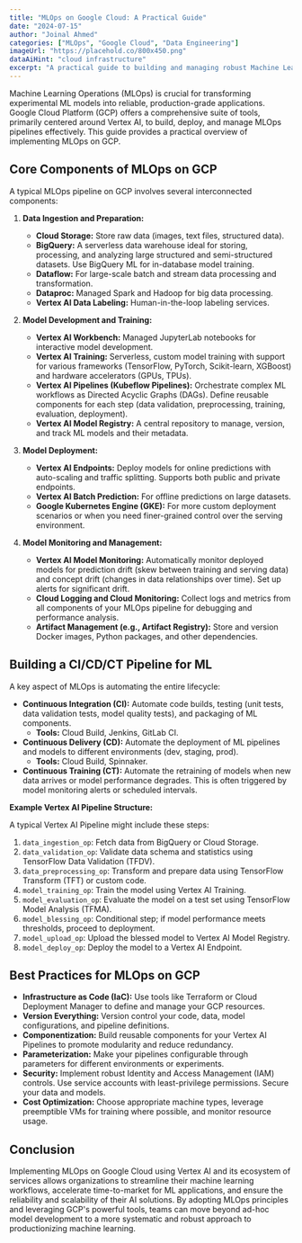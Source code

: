 ```yaml
---
title: "MLOps on Google Cloud: A Practical Guide"
date: "2024-07-15"
author: "Joinal Ahmed"
categories: ["MLOps", "Google Cloud", "Data Engineering"]
imageUrl: "https://placehold.co/800x450.png"
dataAiHint: "cloud infrastructure"
excerpt: "A practical guide to building and managing robust Machine Learning Operations (MLOps) pipelines on Google Cloud Platform using Vertex AI and other key services."
---
```


Machine Learning Operations (MLOps) is crucial for transforming experimental ML models into reliable, production-grade applications. Google Cloud Platform (GCP) offers a comprehensive suite of tools, primarily centered around Vertex AI, to build, deploy, and manage MLOps pipelines effectively. This guide provides a practical overview of implementing MLOps on GCP.

## Core Components of MLOps on GCP

A typical MLOps pipeline on GCP involves several interconnected components:

1.  **Data Ingestion and Preparation:**
    *   **Cloud Storage:** Store raw data (images, text files, structured data).
    *   **BigQuery:** A serverless data warehouse ideal for storing, processing, and analyzing large structured and semi-structured datasets. Use BigQuery ML for in-database model training.
    *   **Dataflow:** For large-scale batch and stream data processing and transformation.
    *   **Dataproc:** Managed Spark and Hadoop for big data processing.
    *   **Vertex AI Data Labeling:** Human-in-the-loop labeling services.

2.  **Model Development and Training:**
    *   **Vertex AI Workbench:** Managed JupyterLab notebooks for interactive model development.
    *   **Vertex AI Training:** Serverless, custom model training with support for various frameworks (TensorFlow, PyTorch, Scikit-learn, XGBoost) and hardware accelerators (GPUs, TPUs).
    *   **Vertex AI Pipelines (Kubeflow Pipelines):** Orchestrate complex ML workflows as Directed Acyclic Graphs (DAGs). Define reusable components for each step (data validation, preprocessing, training, evaluation, deployment).
    *   **Vertex AI Model Registry:** A central repository to manage, version, and track ML models and their metadata.

3.  **Model Deployment:**
    *   **Vertex AI Endpoints:** Deploy models for online predictions with auto-scaling and traffic splitting. Supports both public and private endpoints.
    *   **Vertex AI Batch Prediction:** For offline predictions on large datasets.
    *   **Google Kubernetes Engine (GKE):** For more custom deployment scenarios or when you need finer-grained control over the serving environment.

4.  **Model Monitoring and Management:**
    *   **Vertex AI Model Monitoring:** Automatically monitor deployed models for prediction drift (skew between training and serving data) and concept drift (changes in data relationships over time). Set up alerts for significant drift.
    *   **Cloud Logging and Cloud Monitoring:** Collect logs and metrics from all components of your MLOps pipeline for debugging and performance analysis.
    *   **Artifact Management (e.g., Artifact Registry):** Store and version Docker images, Python packages, and other dependencies.

## Building a CI/CD/CT Pipeline for ML

A key aspect of MLOps is automating the entire lifecycle:
*   **Continuous Integration (CI):** Automate code builds, testing (unit tests, data validation tests, model quality tests), and packaging of ML components.
    *   **Tools:** Cloud Build, Jenkins, GitLab CI.
*   **Continuous Delivery (CD):** Automate the deployment of ML pipelines and models to different environments (dev, staging, prod).
    *   **Tools:** Cloud Build, Spinnaker.
*   **Continuous Training (CT):** Automate the retraining of models when new data arrives or model performance degrades. This is often triggered by model monitoring alerts or scheduled intervals.

**Example Vertex AI Pipeline Structure:**

A typical Vertex AI Pipeline might include these steps:
1.  `data_ingestion_op`: Fetch data from BigQuery or Cloud Storage.
2.  `data_validation_op`: Validate data schema and statistics using TensorFlow Data Validation (TFDV).
3.  `data_preprocessing_op`: Transform and prepare data using TensorFlow Transform (TFT) or custom code.
4.  `model_training_op`: Train the model using Vertex AI Training.
5.  `model_evaluation_op`: Evaluate the model on a test set using TensorFlow Model Analysis (TFMA).
6.  `model_blessing_op`: Conditional step; if model performance meets thresholds, proceed to deployment.
7.  `model_upload_op`: Upload the blessed model to Vertex AI Model Registry.
8.  `model_deploy_op`: Deploy the model to a Vertex AI Endpoint.

## Best Practices for MLOps on GCP

*   **Infrastructure as Code (IaC):** Use tools like Terraform or Cloud Deployment Manager to define and manage your GCP resources.
*   **Version Everything:** Version control your code, data, model configurations, and pipeline definitions.
*   **Componentization:** Build reusable components for your Vertex AI Pipelines to promote modularity and reduce redundancy.
*   **Parameterization:** Make your pipelines configurable through parameters for different environments or experiments.
*   **Security:** Implement robust Identity and Access Management (IAM) controls. Use service accounts with least-privilege permissions. Secure your data and models.
*   **Cost Optimization:** Choose appropriate machine types, leverage preemptible VMs for training where possible, and monitor resource usage.

## Conclusion

Implementing MLOps on Google Cloud using Vertex AI and its ecosystem of services allows organizations to streamline their machine learning workflows, accelerate time-to-market for ML applications, and ensure the reliability and scalability of their AI solutions. By adopting MLOps principles and leveraging GCP's powerful tools, teams can move beyond ad-hoc model development to a more systematic and robust approach to productionizing machine learning.
